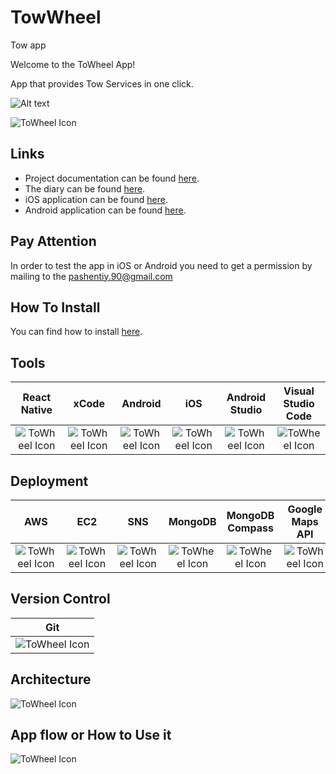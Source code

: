 # TowWheel
Tow app

Welcome to the ToWheel App!

App that provides Tow Services in one click.

![ Alt text](https://i.ibb.co/FbKkMWw/To-Wheel-Logo-2-Ways.gif.gif)

![ToWheel Icon](https://i.ibb.co/BGk2yB4/Icon-1024-no-ALPHA.png)

## Links
* Project documentation can be found [here](https://github.com/pashentiy/TowWheel).
* The diary can be found [here](https://trello.com/b/SDygVqxq/towheel).
* iOS application can be found [here](https://testflight.apple.com/join/bQumK6EJ).
* Android application can be found [here](https://play.google.com/apps/testing/com.towwheel).

## Pay Attention
In order to test the app in iOS or Android you need to get a permission by mailing to the pashentiy.90@gmail.com

## How To Install
You can find how to install [here](https://github.com/pashentiy/TowWheel/wiki/User-Manual#how-to-install).

## Tools

|React Native|xCode|Android|iOS|Android Studio|Visual Studio Code|
|:----:|:---------:|:--------:|:--------:|:--------:|:--------:|
|![ToWheel Icon](https://i.ibb.co/TbnrfM9/rnTools.png)|![ToWheel Icon](https://i.ibb.co/5kp0CmV/x-Code-Tools.png)|![ToWheel Icon](https://i.ibb.co/6wqmLXp/android-Tools.png)|![ToWheel Icon](https://i.ibb.co/txh2W83/iosTools.png)|![ToWheel Icon](https://i.ibb.co/f16YpYP/android-Studio-Tools.png)|![ToWheel Icon](https://i.ibb.co/xjShX07/New-Project-87.png)|

## Deployment

|AWS|EC2|SNS|MongoDB|MongoDB Compass|Google Maps API|
|:----:|:---------:|:--------:|:--------:|:--------:|:-------:|
|![ToWheel Icon](https://i.ibb.co/5xtP9m8/awsDep.png)|![ToWheel Icon](https://i.ibb.co/0QwLtnF/aws-EC2-Dep.png)|![ToWheel Icon](https://i.ibb.co/Bwdp6HM/aws-SNSDep.png)|![ToWheel Icon](https://i.ibb.co/HDnNJZs/mongo-Db-Dep.png)|![ToWheel Icon](https://i.ibb.co/0CmZC4y/mongo-Db-Compass-Dep.png)|![ToWheel Icon](https://i.ibb.co/ZBvg3Q6/Google-Maps-API.png)|


## Version Control

|Git|
|:----:|
|![ToWheel Icon](https://i.ibb.co/MSMnBnz/New-Project-87.png)|

## Architecture
![ToWheel Icon](https://i.ibb.co/str8FTG/app-architecture-showing-the-Google-Maps-API-and-the-connection-with-the-databases.png)
## App flow or How to Use it
![ToWheel Icon](https://i.ibb.co/s6ZRrtM/To-Wheel-Flow.png)
